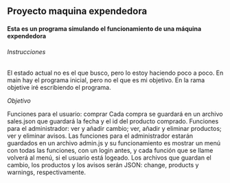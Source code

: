 ## Proyecto maquina expendedora  

#### Esta es un programa simulando el funcionamiento de una máquina expendedora  

###### Instrucciones

El estado actual no es el que busco, pero lo estoy haciendo poco a poco.
En main hay el programa inicial, pero no el que es mi objetivo. En la rama objetive iré escribiendo el programa. 

*Objetivo*

Funciones para el usuario: comprar
Cada compra se guardará en un archivo sales.json que guardará la fecha y el id del producto comprado.
Funciones para el administrador: ver y añadir cambio; ver, añadir y eliminar productos; ver y eliminar avisos.
Las funciones para el administrador estarán guardados en un archivo admin.js y su funcionamiento es mostrar un menú con todas las funciones, con un login antes, y cada función que se llame volverá al menú, si el usuario está logeado.
Los archivos que guardan el cambio, los productos y los avisos serán JSON: change, products y warnings, respectivamente.
